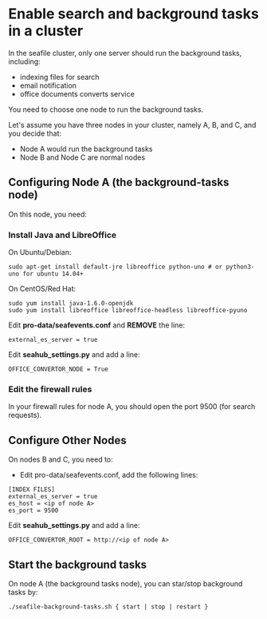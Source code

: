 # Enable search and background tasks in a cluster

In the seafile cluster, only one server should run the background tasks, including:

- indexing files for search
- email notification
- office documents converts service


You need to choose one node to run the background tasks.

Let's assume you have three nodes in your cluster, namely A, B, and C, and you decide that:

* Node A would run the background tasks
* Node B and Node C are normal nodes


## Configuring Node A (the background-tasks node)

On this node, you need:

### Install Java and LibreOffice

On Ubuntu/Debian:
```
sudo apt-get install default-jre libreoffice python-uno # or python3-uno for ubuntu 14.04+
```

On CentOS/Red Hat:
```
sudo yum install java-1.6.0-openjdk
sudo yum install libreoffice libreoffice-headless libreoffice-pyuno
```

Edit **pro-data/seafevents.conf** and **REMOVE** the line:

```
external_es_server = true
```

Edit **seahub_settings.py** and add a line:

```
OFFICE_CONVERTOR_NODE = True
```

### Edit the firewall rules

In your firewall rules for node A, you should open the port 9500 (for search requests).

## Configure Other Nodes

On nodes B and C, you need to:

* Edit pro-data/seafevents.conf, add the following lines:
```
[INDEX FILES]
external_es_server = true
es_host = <ip of node A>
es_port = 9500
```

Edit **seahub_settings.py** and add a line:

```
OFFICE_CONVERTOR_ROOT = http://<ip of node A>
```

## Start the background tasks

On node A (the background tasks node), you can star/stop background tasks by:

```
./seafile-background-tasks.sh { start | stop | restart }
```
